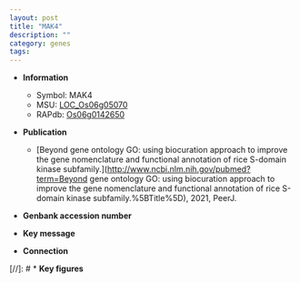 ```yaml
---
layout: post
title: "MAK4"
description: ""
category: genes
tags: 
---
```


* **Information**  
    + Symbol: MAK4  
    + MSU: [LOC_Os06g05070](http://rice.uga.edu/cgi-bin/ORF_infopage.cgi?orf=LOC_Os06g05070)  
    + RAPdb: [Os06g0142650](https://rapdb.dna.affrc.go.jp/locus/?name=Os06g0142650)  

* **Publication**  
    + [Beyond gene ontology GO: using biocuration approach to improve the gene nomenclature and functional annotation of rice S-domain kinase subfamily.](http://www.ncbi.nlm.nih.gov/pubmed?term=Beyond gene ontology GO: using biocuration approach to improve the gene nomenclature and functional annotation of rice S-domain kinase subfamily.%5BTitle%5D), 2021, PeerJ.

* **Genbank accession number**  

* **Key message**  

* **Connection**  

[//]: # * **Key figures**  



